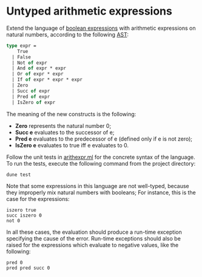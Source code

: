 # Untyped arithmetic expressions

Extend the language of [boolean expressions](../andboolexpr) with arithmetic expressions on natural numbers,
according to the following [AST](src/ast.ml):
```ocaml
type expr =
    True
  | False
  | Not of expr
  | And of expr * expr
  | Or of expr * expr
  | If of expr * expr * expr
  | Zero
  | Succ of expr
  | Pred of expr
  | IsZero of expr
```
The meaning of the new constructs is the following:
- **Zero** represents the natural number 0;
- **Succ e** evaluates to the successor of e;
- **Pred e** evaluates to the predecessor of e (defined only if e is not zero);
- **IsZero e** evaluates to true iff e evaluates to 0.

Follow the unit tests in [arithexpr.ml](test/arithexpr.ml) for the concrete syntax of the language. 
To run the tests, execute the following command from the project directory:
```
dune test
```

Note that some expressions in this language are not well-typed, because they improperly mix natural numbers with booleans;
For instance, this is the case for the expressions:
```
iszero true
succ iszero 0
not 0
```
In all these cases, the evaluation should produce a run-time exception specifying the cause of the error.
Run-time exceptions should also be raised for the expressions which evaluate to negative values, like the following:
```
pred 0
pred pred succ 0
```
